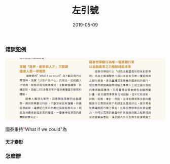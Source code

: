 ﻿---
layout: post
title: 左引號
date: 2019-05-09
category: 評
tags: [排版, Word, Excel, PowerPoint]
---

### 錯誤犯例


![](/assets/images/2019/quotation1.jpg "康乃馨活動券")

國泰秉持<span style="color:red;">"</span>What if we could"為


#### 天才變形



### 怎麼辦